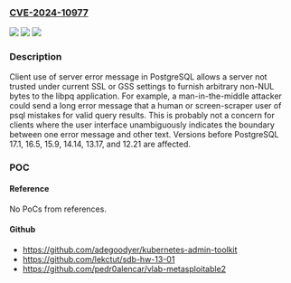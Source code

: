 ### [CVE-2024-10977](https://cve.mitre.org/cgi-bin/cvename.cgi?name=CVE-2024-10977)
![](https://img.shields.io/static/v1?label=Product&message=PostgreSQL&color=blue)
![](https://img.shields.io/static/v1?label=Version&message=17%3C%2017.1%20&color=brighgreen)
![](https://img.shields.io/static/v1?label=Vulnerability&message=Use%20of%20Less%20Trusted%20Source&color=brighgreen)

### Description

Client use of server error message in PostgreSQL allows a server not trusted under current SSL or GSS settings to furnish arbitrary non-NUL bytes to the libpq application.  For example, a man-in-the-middle attacker could send a long error message that a human or screen-scraper user of psql mistakes for valid query results.  This is probably not a concern for clients where the user interface unambiguously indicates the boundary between one error message and other text.  Versions before PostgreSQL 17.1, 16.5, 15.9, 14.14, 13.17, and 12.21 are affected.

### POC

#### Reference
No PoCs from references.

#### Github
- https://github.com/adegoodyer/kubernetes-admin-toolkit
- https://github.com/lekctut/sdb-hw-13-01
- https://github.com/pedr0alencar/vlab-metasploitable2

